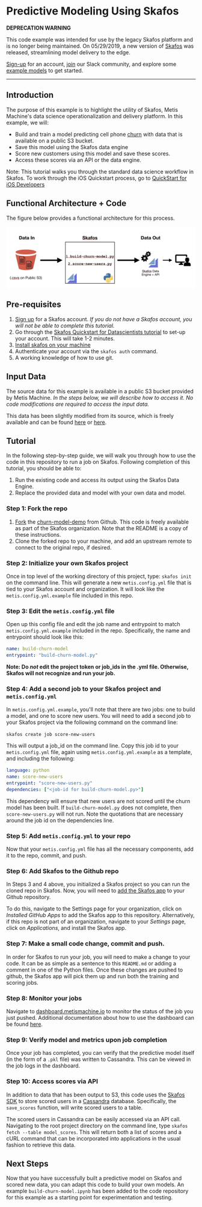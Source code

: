 # Predictive Modeling Using Skafos
**DEPRECATION WARNING**

This code example was intended for use by the legacy Skafos platform and is no longer being maintained. On 05/29/2019, a new version of [Skafos](https://skafos.ai) was released, streamlining model delivery to the edge. 

[Sign-up](https://dashboard.skafos.ai/sign-up) for an account, [join](https://join.slack.com/t/metismachine-skafos/shared_invite/enQtNTAxMzEwOTk2NzA5LThjMmMyY2JkNTkwNDQ1YjgyYjFiY2MyMjRkMzYyM2E4MjUxNTJmYmQyODVhZWM2MjQwMjE5ZGM1Y2YwN2M5ODI) our Slack community, and explore some [example models](https://github.com/skafos/colab-example-models) to get started.

---


## Introduction

The purpose of this example is to highlight the utility of Skafos, Metis Machine's data science operationalization and delivery platform. In this example, we will: 

* Build and train a model predicting cell phone [churn](http://www.businessdictionary.com/definition/churn.html) with data that is available on a public S3 bucket. 
* Save this model using the Skafos data engine
* Score new customers using this model and save these scores.
* Access these scores via an API or the data engine. 

Note: This tutorial walks you through the standard data science workflow in Skafos. To work through the iOS Quickstart process, go to [QuickStart for iOS Developers](https://docs.metismachine.io/docs/ios-getting-started)

## Functional Architecture + Code

The figure below provides a functional architecture for this process.

![Functional Architecture](functional-architecture.png)

## Pre-requisites

1. [Sign up](https://dashboard.metismachine.io/sign-up) for a Skafos account. _If you do not have a Skafos account, you will not be able to complete this tutorial._ 
2. Go through the [Skafos Quickstart for Datascientists tutorial](https://docs.metismachine.io/docs/installation-cli) to set-up your account. This will take 1-2 minutes. 
3. [Install skafos on your machine](https://docs.metismachine.io/docs/installation)
4. Authenticate your account via the `skafos auth` command.
5. A working knowledge of how to use git. 

## Input Data

The source data for this example is available in a public S3 bucket provided by Metis Machine. _In the steps below, we will describe how to access it. No code modifications are required to access the input data._

This data has been slightly modified from its source, which is freely available and can be found [here](https://www.ibm.com/communities/analytics/watson-analytics-blog/predictive-insights-in-the-telco-customer-churn-data-set/) or [here](https://www.kaggle.com/blastchar/telco-customer-churn/home). 

## Tutorial

In the following step-by-step guide, we will walk you through how to use the code in this repository to run a job on Skafos. Following completion of this tutorial, you should be able to: 

1. Run the existing code and access its output using the Skafos Data Engine.
2. Replace the provided data and model with your own data and model. 

### Step 1: Fork the repo 

1. [Fork](https://help.github.com/articles/fork-a-repo/) the [churn-model-demo](https://github.com/skafos/churn-model-demo) from Github. This code is freely available as part of the Skafos organization. Note that the README is a copy of these instructions. 
2. Clone the forked repo to your machine, and add an upstream remote to connect to the original repo, if desired.

### Step 2: Initialize your own Skafos project 

Once in top level of the working directory of this project, type: `skafos init` on the command line. This will generate a new `metis.config.yml` file that is tied to your Skafos account and organization. It will look like the `metis.config.yml.example` file included in this repo. 

### Step 3: Edit the `metis.config.yml` file

Open up this config file and edit the job name and entrypoint to match `metis.config.yml.example` included in the repo. Specifically, the name and entrypoint should look like this: 

``` yaml
name: build-churn-model 
entrypoint: "build-churn-model.py"
```

**Note: Do _not_ edit the project token or job_ids in the .yml file. Otherwise, Skafos will not recognize and run your job.** 

### Step 4: Add a second job to your Skafos project and `metis.config.yml`

In `metis.config.yml.example`, you'll note that there are two jobs: one to build a model, and one to score new users. You will need to add a second job to your Skafos project via the following command on the command line: 

`skafos create job score-new-users`

This will output a job_id on the command line. Copy this job id to your `metis.config.yml` file, again using `metis.config.yml.example` as a template, and including the following:

``` yaml
language: python 
name: score-new-users
entrypoint: "score-new-users.py"
dependencies: ["<job-id for build-churn-model.py>"]
```

This dependency will ensure that new users are not scored until the churn model has been built. If `build-churn-model.py` does not complete, then `score-new-users.py` will not run. Note the quotations that are necessary around the job id on the dependencies line.  

### Step 5: Add `metis.config.yml` to your repo

Now that your `metis.config.yml` file has all the necessary components, add it to the repo, commit, and push.  

### Step 6: Add Skafos to the Github repo
In Steps 3 and 4 above, you initialized a Skafos project so you can run the cloned repo in Skafos. Now, you will need to [add the Skafos app](https://github.com/apps/skafos) to your Github repository. 

To do this, navigate to the Settings page for your organization, click on _Installed GitHub Apps_ to add the Skafos app to this repository. Alternatively, if this repo is not part of an organization, navigate to your _Settings_ page, click on _Applications_, and install the Skafos app. 

### Step 7: Make a small code change, commit and push.

In order for Skafos to run your job, you will need to make a change to your code. It can be as simple as a sentence to this `README.md` or adding a comment in one of the Python files. Once these changes are pushed to github, the Skafos app will pick them up and run both the training and scoring jobs. 

### Step 8: Monitor your jobs

Navigate to [dashboard.metismachine.io](https://dashboard.metismachine.io/) to monitor the status of the job you just pushed. Additional documentation about how to use the dashboard can be found [here](https://docs.metismachine.io/docs/dashboard).

### Step 9: Verify model and metrics upon job completion

Once your job has completed, you can verify that the predictive model itself (in the form of a `.pkl` file) was written to Cassandra. This can be viewed in the job logs in the dashboard. 

### Step 10: Access scores via API

In addition to data that has been output to S3, this code uses the [Skafos SDK](https://docs.metismachine.io/docs/skafos-sdk) to store scored users in a [Cassandra](https://docs.metismachine.io/docs/skafos-sdk#section-using-cassandra) database. Specifically, the `save_scores` function, will write scored users to a table. 

The scored users in Cassandra can be easily accessed via an API call. Navigating to the root project directory on the command line, type `skafos fetch --table model_scores`. This will return both a list of scores and a cURL command that can be incorporated into applications in the usual fashion to retrieve this data. 

## Next Steps

Now that you have successfully built a predictive model on Skafos and scored new data, you can adapt this code to build your own models. An example `build-churn-model.ipynb` has been added to the code repository for this example as a starting point for experimentation and testing. 



 


